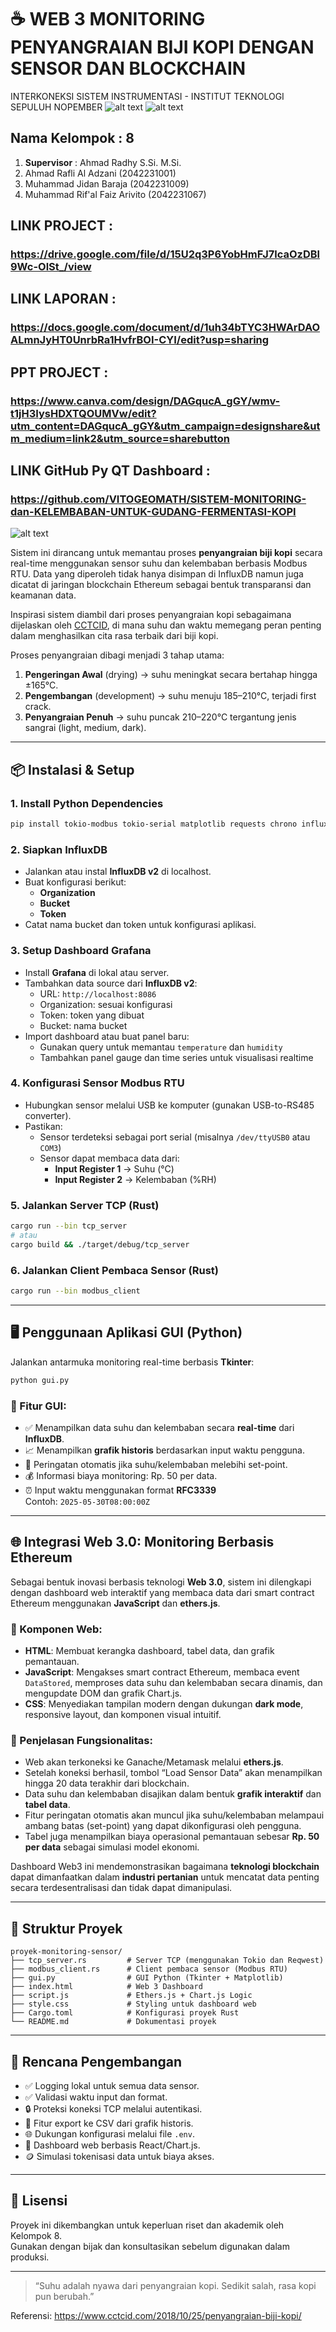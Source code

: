 # ☕ WEB 3 MONITORING PENYANGRAIAN BIJI KOPI DENGAN SENSOR DAN BLOCKCHAIN
INTERKONEKSI SISTEM INSTRUMENTASI - INSTITUT TEKNOLOGI SEPULUH NOPEMBER
![alt text](https://github.com/VITOGEOMATH/WEB-3-MONITORING-PENYANGRAIAN-BIJI-KOPI-DENGAN-SISTEM-BLOCKCHAIN/blob/main/GUI%20Monitoring%20WEB%203)
![alt text](https://github.com/VITOGEOMATH/WEB-3-MONITORING-PENYANGRAIAN-BIJI-KOPI-DENGAN-SISTEM-BLOCKCHAIN/blob/main/GUI%20WEB%203%20(2))

## Nama Kelompok : 8

1. **Supervisor** : Ahmad Radhy S.Si. M.Si.  
2. Ahmad Rafli Al Adzani (2042231001)  
3. Muhammad Jidan Baraja (2042231009)  
4. Muhammad Rif'al Faiz Arivito (2042231067)

## LINK PROJECT :
### https://drive.google.com/file/d/15U2q3P6YobHmFJ7lcaOzDBl9Wc-OlSt_/view

## LINK LAPORAN :
### https://docs.google.com/document/d/1uh34bTYC3HWArDAOALmnJyHT0UnrbRa1HvfrBOI-CYI/edit?usp=sharing

## PPT PROJECT :
### https://www.canva.com/design/DAGqucA_gGY/wmv-t1jH3IysHDXTQOUMVw/edit?utm_content=DAGqucA_gGY&utm_campaign=designshare&utm_medium=link2&utm_source=sharebutton

## LINK GitHub Py QT Dashboard :
### https://github.com/VITOGEOMATH/SISTEM-MONITORING-dan-KELEMBABAN-UNTUK-GUDANG-FERMENTASI-KOPI


![alt text](https://github.com/VITOGEOMATH/WEB-3-MONITORING-PENYANGRAIAN-BIJI-KOPI-DENGAN-SISTEM-BLOCKCHAIN/blob/main/Plant%20Fermentasi)

Sistem ini dirancang untuk memantau proses **penyangraian biji kopi** secara real-time menggunakan sensor suhu dan kelembaban berbasis Modbus RTU. Data yang diperoleh tidak hanya disimpan di InfluxDB namun juga dicatat di jaringan blockchain Ethereum sebagai bentuk transparansi dan keamanan data.

Inspirasi sistem diambil dari proses penyangraian kopi sebagaimana dijelaskan oleh [CCTCID](https://www.cctcid.com/2018/10/25/penyangraian-biji-kopi/), di mana suhu dan waktu memegang peran penting dalam menghasilkan cita rasa terbaik dari biji kopi.

Proses penyangraian dibagi menjadi 3 tahap utama:
1. **Pengeringan Awal** (drying) → suhu meningkat secara bertahap hingga ±165°C.
2. **Pengembangan** (development) → suhu menuju 185–210°C, terjadi first crack.
3. **Penyangraian Penuh** → suhu puncak 210–220°C tergantung jenis sangrai (light, medium, dark).

---

## 📦 Instalasi & Setup

### 1. Install Python Dependencies

```bash
pip install tokio-modbus tokio-serial matplotlib requests chrono influxdb-client tkinter serde reqwest
```

### 2. Siapkan InfluxDB

- Jalankan atau instal **InfluxDB v2** di localhost.
- Buat konfigurasi berikut:
  - **Organization**
  - **Bucket**
  - **Token**
- Catat nama bucket dan token untuk konfigurasi aplikasi.

### 3. Setup Dashboard Grafana

- Install **Grafana** di lokal atau server.
- Tambahkan data source dari **InfluxDB v2**:
  - URL: `http://localhost:8086`
  - Organization: sesuai konfigurasi
  - Token: token yang dibuat
  - Bucket: nama bucket
- Import dashboard atau buat panel baru:
  - Gunakan query untuk memantau `temperature` dan `humidity`
  - Tambahkan panel gauge dan time series untuk visualisasi realtime

### 4. Konfigurasi Sensor Modbus RTU

- Hubungkan sensor melalui USB ke komputer (gunakan USB-to-RS485 converter).
- Pastikan:
  - Sensor terdeteksi sebagai port serial (misalnya `/dev/ttyUSB0` atau `COM3`)
  - Sensor dapat membaca data dari:
    - **Input Register 1** → Suhu (°C)
    - **Input Register 2** → Kelembaban (%RH)

### 5. Jalankan Server TCP (Rust)

```bash
cargo run --bin tcp_server
# atau
cargo build && ./target/debug/tcp_server
```

### 6. Jalankan Client Pembaca Sensor (Rust)

```bash
cargo run --bin modbus_client
```

---

## 🖥️ Penggunaan Aplikasi GUI (Python)

Jalankan antarmuka monitoring real-time berbasis **Tkinter**:

```bash
python gui.py
```

### 🔧 Fitur GUI:

- ✅ Menampilkan data suhu dan kelembaban secara **real-time** dari **InfluxDB**.
- 📈 Menampilkan **grafik historis** berdasarkan input waktu pengguna.
- 🔔 Peringatan otomatis jika suhu/kelembaban melebihi set-point.
- 💰 Informasi biaya monitoring: Rp. 50 per data.
- ⏰ Input waktu menggunakan format **RFC3339**  
  Contoh: `2025-05-30T08:00:00Z`

---

## 🌐 Integrasi Web 3.0: Monitoring Berbasis Ethereum

Sebagai bentuk inovasi berbasis teknologi **Web 3.0**, sistem ini dilengkapi dengan dashboard web interaktif yang membaca data dari smart contract Ethereum menggunakan **JavaScript** dan **ethers.js**.

### 🔨 Komponen Web:

- **HTML**: Membuat kerangka dashboard, tabel data, dan grafik pemantauan.
- **JavaScript**: Mengakses smart contract Ethereum, membaca event `DataStored`, memproses data suhu dan kelembaban secara dinamis, dan mengupdate DOM dan grafik Chart.js.
- **CSS**: Menyediakan tampilan modern dengan dukungan **dark mode**, responsive layout, dan komponen visual intuitif.

### 🧩 Penjelasan Fungsionalitas:

- Web akan terkoneksi ke Ganache/Metamask melalui **ethers.js**.
- Setelah koneksi berhasil, tombol “Load Sensor Data” akan menampilkan hingga 20 data terakhir dari blockchain.
- Data suhu dan kelembaban disajikan dalam bentuk **grafik interaktif** dan **tabel data**.
- Fitur peringatan otomatis akan muncul jika suhu/kelembaban melampaui ambang batas (set-point) yang dapat dikonfigurasi oleh pengguna.
- Tabel juga menampilkan biaya operasional pemantauan sebesar **Rp. 50 per data** sebagai simulasi model ekonomi.

Dashboard Web3 ini mendemonstrasikan bagaimana **teknologi blockchain** dapat dimanfaatkan dalam **industri pertanian** untuk mencatat data penting secara terdesentralisasi dan tidak dapat dimanipulasi.

---

## 📁 Struktur Proyek

```
proyek-monitoring-sensor/
├── tcp_server.rs         # Server TCP (menggunakan Tokio dan Reqwest)
├── modbus_client.rs      # Client pembaca sensor (Modbus RTU)
├── gui.py                # GUI Python (Tkinter + Matplotlib)
├── index.html            # Web 3 Dashboard
├── script.js             # Ethers.js + Chart.js Logic
├── style.css             # Styling untuk dashboard web
├── Cargo.toml            # Konfigurasi proyek Rust
└── README.md             # Dokumentasi proyek
```

---

## 🚀 Rencana Pengembangan

- ✅ Logging lokal untuk semua data sensor.
- ✅ Validasi waktu input dan format.
- 🔒 Proteksi koneksi TCP melalui autentikasi.
- 📄 Fitur export ke CSV dari grafik historis.
- 🌐 Dukungan konfigurasi melalui file `.env`.
- 📲 Dashboard web berbasis React/Chart.js.
- 🪙 Simulasi tokenisasi data untuk biaya akses.

---

## 📃 Lisensi

Proyek ini dikembangkan untuk keperluan riset dan akademik oleh Kelompok 8.  
Gunakan dengan bijak dan konsultasikan sebelum digunakan dalam produksi.

---

> “Suhu adalah nyawa dari penyangraian kopi. Sedikit salah, rasa kopi pun berubah.”

Referensi: https://www.cctcid.com/2018/10/25/penyangraian-biji-kopi/

